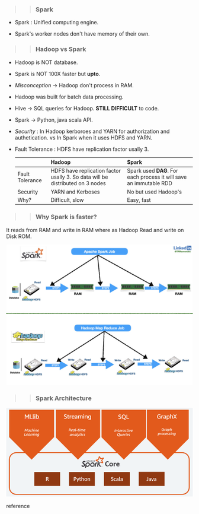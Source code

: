 >> ### Spark
*   Spark : Unified computing engine.

*   Spark's worker nodes don't have memory of their own.

>> ### Hadoop vs Spark

*   Hadoop is NOT database.
*   Spark is NOT 100X faster but **upto**.
*   *Misconception* -> Hadoop don't process in RAM.
*   Hadoop was built for batch data processing.
*   Hive -> SQL queries for Hadoop. **STILL DIFFICULT** to code.
*   Spark -> Python, java scala API.
*   *Security* : In Hadoop kerboroes and YARN for authorization and authetication. vs In Spark when it uses HDFS and YARN.
*   Fault Tolerance : HDFS have replication factor usally 3. 

    |     | Hadoop   | Spark    |
    |--------------|--------------|--------------|
    | Fault Tolerance | HDFS have replication factor usally 3. So data will be distributed on 3 nodes  | Spark used **DAG**. For each process it will save an immutable RDD |
    | Security  | YARN and Kerboses | No but used Hadoop's|
    | Why? | Difficult, slow | Easy, fast |


>> ### Why Spark is faster?
It reads from RAM and write in RAM where as Hadoop Read and write on Disk ROM.

![Hadoop vs Spark](<Hadoop vs Spark.png>)




>> ### Spark Architecture

![alt text](Spark%20Architecture.png)



reference 







